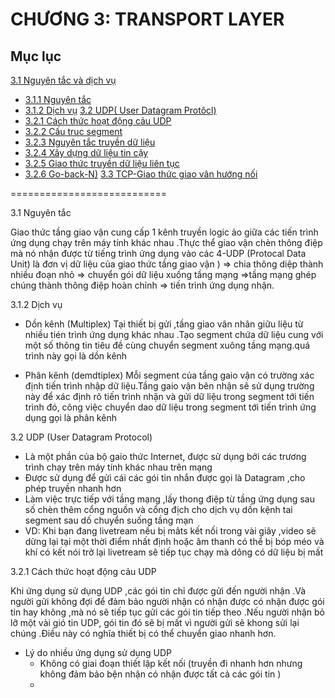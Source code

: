 # CHƯƠNG 3: TRANSPORT LAYER

## Mục lục
[3.1 Nguyên tắc và dịch vụ](#1)
 - [3.1.1 Nguyên tắc ](#a)
 - [3.1.2 Dịch vụ](#aa)
[3.2 UDP( User Datagram Protôcl)](#2)
- [3.2.1 Cách thức hoạt động cảu UDP](#b1)
- [3.2.2 Cấu truc segment](#b2)
- [3.2.3 Nguyên tắc truyền dữ liệu](#b3)
- [3.2.4 Xây dựng dữ liệu tin cậy](#b4)
- [3.2.5 Giao thức truyền dữ liệu liên tục](#b5)
- [3.2.6 Go-back-N)](#b6)
[3.3 TCP-Giao thức giao vân hướng nối](#2)

 ===========================

<a name ="1"></a>
3.1 Nguyên tắc 

Giao thức tầng giao vận cung cấp 1 kênh truyền logic ảo giữa các tiến trình ứng dụng chạy trên máy tính khác nhau .Thực thể giao vận chèn thông điệp mà nó nhận được từ tiếng trình ứng dụng vào các 4-UDP (Protocal Data Unit) là đơn vị dữ liệu của giao thức tầng giao vận ) => chia thông diệp thành nhiều đoạn nhỏ => chuyển gói dữ liệu xuống tầng mạng =>tầng mạng ghép chúng thành thông điệp hoàn chỉnh => tiến trình ứng dụng nhận.

<a name ="a"></a>
3.1.2 Dịch vụ

- Dồn kênh (Multiplex)
 Tại thiết bị gửi ,tầng giao vân nhân giữu liệu từ nhiều tién trình ứng dụng khác nhau .Tạo segment chứa dữ liệu cung với một số thông tin tiêu đề cùng chuyển segment xuông tầng mạng.quá trình này gọi là dồn kênh

- Phân kênh (demdtiplex)
Mỗi segment của tầng gaio vận có trường xác định tiến trình nhập dữ liệu.Tầng gaio vận bên nhận sẽ sử dụng trường này để xác định rõ tiến trình nhận và gửi dữ liệu trong segment tới tiến trình đó, công việc chuyển dao dữ liệu trong segment tới tiến trình ứng dụng gọi là phân kênh

<a name ="2"></a>
3.2 UDP (User Datagram Protocol)

- Là một phần của bộ gaio thức Internet, được sử dụng bởi các trương trình chạy trên máy tính khác nhau trên mạng 
- Được sử dụng để gửi cái các gói tin nhắn được gọi là Datagram ,cho phép truyền nhanh hơn
- Làm việc trực tiếp với tầng mạng ,lấy thong điệp từ tầng ứng dụng sau số chèn thêm cổng nguồn và cổng địch cho dịch vụ dồn kệnh tai segment sau dố chuyển suống tầng mạn
- VD: Khi bạn đang livetream nếu bị mâts kết nối trong vài giây ,video sẽ dừng lại tại một thời điểm nhất định hoặc âm thanh có thể bị bóp méo và khí có kết nói trở lại livetream sẽ tiếp tục chạy mà dông có dữ liệu bị mất
 
 <a name ="b1"></a>
3.2.1 Cách thức hoạt động cảu UDP

Khi ứng dụng sử dụng UDP ,các gói tin chỉ được gửi đến người nhận .Và người gửi không đợi để đảm bảo người nhận có nhận được có nhận được gói tin hay không ,mà nó sẽ tiếp tục gửi các gói tin tiếp theo .Nếu người nhận bỏ lỡ một vài gió tin UDP, gói tin đó sẽ bị mất vì người gửi sẽ khong sửi lại chúng .Điều này có nghĩa thiết bị có thể chuyển giao nhanh hơn.

- Lý do nhiều ứng dụng sử dụng UDP
    - Không có giai đoạn thiết lập kết nối (truyền đi nhanh hơn nhưng không đảm bảo bện nhận có nhận được tất cả các gói tin )
    - 

